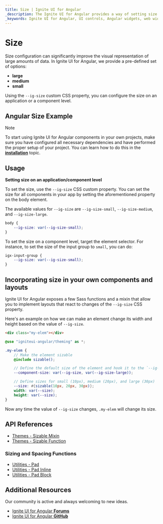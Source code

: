 ```yaml
---
title: Size | Ignite UI for Angular 
_description: The Ignite UI for Angular provides a way of setting size property on application or component level. 
_keywords: Ignite UI for Angular, UI controls, Angular widgets, web widgets, UI widgets, Angular, Native Angular Components Suite, Native Angular Components, Native Angular Controls, Native Angular Components Library, size
---
```


# Size

Size configuration can significantly improve the visual representation of large amounts of data. In Ignite UI for Angular, we provide a pre-defined set of options: 
- **large**
- **medium**
- **small**

Using the `--ig-size` custom CSS property, you can configure the size on an application or a component level.

## Angular Size Example
<code-view style="height: 250px; width: 600px;" 
           data-demos-base-url="{environment:demosBaseUrl}" 
           iframe-src="{environment:demosBaseUrl}/theming/density/" alt="Angular Size Example">
</code-view>

<div class="divider--half"></div>

> [!NOTE]
> To start using Ignite UI for Angular components in your own projects, make sure you have configured all necessary dependencies and have performed the proper setup of your project. You can learn how to do this in the [**installation**](https://www.infragistics.com/products/ignite-ui-angular/getting-started#installation) topic.

## Usage

**Setting size on an application/component level**

To set the size, use the `--ig-size` CSS custom property. You can set the size for all components in your app by setting the aforementioned property on the body element.

The available values for `--ig-size` are `--ig-size-small`, `--ig-size-medium`, and `--ig-size-large`.

```css
body {
    --ig-size: var(--ig-size-small);
}
```

To set the size on a component level, target the element selector. For instance, to set the size of the input group to `small`, you can do:

```css
igx-input-group {
    --ig-size: var(--ig-size-small);
}
```

## Incorporating size in your own components and layouts

Ignite UI for Angular exposes a few Sass functions and a mixin that allow you to implement layouts that react to changes of the `--ig-size` CSS property.

Here's an example on how we can make an element change its width and height based on the value of `--ig-size`.


```html
<div class="my-elem"></div>
```

```scss
@use "igniteui-angular/theming" as *;

.my-elem {
    // Make the element sizable
    @include sizable();

    // Define the default size of the element and hook it to the `--ig-size` property
    --component-size: var(--ig-size, var(--ig-size-large));

    // Define sizes for small (10px), medium (20px), and large (30px)
    --size: #{sizable(10px, 20px, 30px)};
    width: var(--size);
    height: var(--size);
}
```

Now any time the value of `--ig-size` changes, `.my-elem` will change its size.

## API References
<div class="divider"></div>

* [Themes - Sizable Mixin]({environment:sassApiUrl}/index.html#mixin-sizable)
* [Themes - Sizable Function]({environment:sassApiUrl}/index.html#function-sizable)

### Sizing and Spacing Functions
* [Utilities - Pad]({environment:sassApiUrl}/index.html#function-pad)
* [Utilities - Pad Inline]({environment:sassApiUrl}/index.html#function-pad-inline)
* [Utilities - Pad Block]({environment:sassApiUrl}/index.html#function-pad-block)

## Additional Resources
<div class="divider--half"></div>

Our community is active and always welcoming to new ideas.

* [Ignite UI for Angular **Forums**](https://www.infragistics.com/community/forums/f/ignite-ui-for-angular)
* [Ignite UI for Angular **GitHub**](https://github.com/IgniteUI/igniteui-angular)
